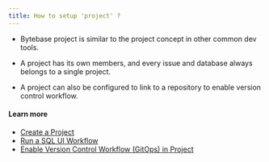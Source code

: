```yaml
---
title: How to setup 'project' ?
---
```


- Bytebase project is similar to the project concept in other common dev tools.

- A project has its own members, and every issue and database always belongs to a single project.

- A project can also be configured to link to a repository to enable version control workflow.

#### Learn more

- [Create a Project](https://www.bytebase.com/docs/get-started/work-with-a-project/create-a-project)
- [Run a SQL UI Workflow](https://www.bytebase.com/docs/get-started/work-with-a-project/run-a-ui-workflow)
- [Enable Version Control Workflow (GitOps) in Project](https://www.bytebase.com/docs/vcs-integration/enable-version-control-workflow)